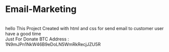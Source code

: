 # Email-Marketing
<br>
hello 
This Project Created with html and css for send email to customer user
<br>
have a good time
<br>
Just For Donate
BTC Address : 1N9mJPn1NkW46B9eDoLN5WmRkRecjJZU5R
